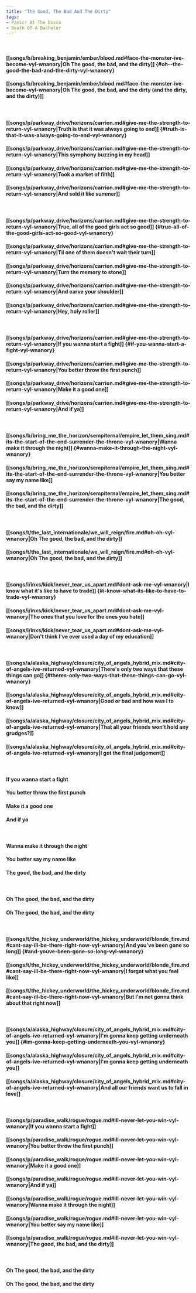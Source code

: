 ```yaml
---
title: "The Good, The Bad And The Dirty"
tags:
- Panic! At The Disco
- Death Of A Bachelor
---
```

&nbsp;
#### [[songs/b/breaking_benjamin/ember/blood.md#face-the-monster-ive-become-vyl-wnanory|Oh  The good, the bad, and the dirty]] {#oh--the-good-the-bad-and-the-dirty-vyl-wnanory}
#### [[songs/b/breaking_benjamin/ember/blood.md#face-the-monster-ive-become-vyl-wnanory|Oh  The good, the bad, and the dirty (and the dirty, and the dirty)]]
&nbsp;
#### [[songs/p/parkway_drive/horizons/carrion.md#give-me-the-strength-to-return-vyl-wnanory|Truth is that it was always going to end]] {#truth-is-that-it-was-always-going-to-end-vyl-wnanory}
#### [[songs/p/parkway_drive/horizons/carrion.md#give-me-the-strength-to-return-vyl-wnanory|This symphony buzzing in my head]]
#### [[songs/p/parkway_drive/horizons/carrion.md#give-me-the-strength-to-return-vyl-wnanory|Took a market of filth]]
#### [[songs/p/parkway_drive/horizons/carrion.md#give-me-the-strength-to-return-vyl-wnanory|And sold it like summer]]
&nbsp;
#### [[songs/p/parkway_drive/horizons/carrion.md#give-me-the-strength-to-return-vyl-wnanory|True, all of the good girls act so good]] {#true-all-of-the-good-girls-act-so-good-vyl-wnanory}
#### [[songs/p/parkway_drive/horizons/carrion.md#give-me-the-strength-to-return-vyl-wnanory|Til one of them doesn't wait their turn]]
#### [[songs/p/parkway_drive/horizons/carrion.md#give-me-the-strength-to-return-vyl-wnanory|Turn the memory to stone]]
#### [[songs/p/parkway_drive/horizons/carrion.md#give-me-the-strength-to-return-vyl-wnanory|And carve your shoulder]]
#### [[songs/p/parkway_drive/horizons/carrion.md#give-me-the-strength-to-return-vyl-wnanory|Hey, holy roller]]
&nbsp;
#### [[songs/p/parkway_drive/horizons/carrion.md#give-me-the-strength-to-return-vyl-wnanory|If you wanna start a fight]] {#if-you-wanna-start-a-fight-vyl-wnanory}
#### [[songs/p/parkway_drive/horizons/carrion.md#give-me-the-strength-to-return-vyl-wnanory|You better throw the first punch]]
#### [[songs/p/parkway_drive/horizons/carrion.md#give-me-the-strength-to-return-vyl-wnanory|Make it a good one]]
#### [[songs/p/parkway_drive/horizons/carrion.md#give-me-the-strength-to-return-vyl-wnanory|And if ya]]
&nbsp;
#### [[songs/b/bring_me_the_horizon/sempiternal/empire_let_them_sing.md#its-the-start-of-the-end-surrender-the-throne-vyl-wnanory|Wanna make it through the night]] {#wanna-make-it-through-the-night-vyl-wnanory}
#### [[songs/b/bring_me_the_horizon/sempiternal/empire_let_them_sing.md#its-the-start-of-the-end-surrender-the-throne-vyl-wnanory|You better say my name like]]
#### [[songs/b/bring_me_the_horizon/sempiternal/empire_let_them_sing.md#its-the-start-of-the-end-surrender-the-throne-vyl-wnanory|The good, the bad, and the dirty]]
&nbsp;
#### [[songs/t/the_last_internationale/we_will_reign/fire.md#oh-oh-vyl-wnanory|Oh  The good, the bad, and the dirty]]
#### [[songs/t/the_last_internationale/we_will_reign/fire.md#oh-oh-vyl-wnanory|Oh  The good, the bad, and the dirty]]
&nbsp;
#### [[songs/i/inxs/kick/never_tear_us_apart.md#dont-ask-me-vyl-wnanory|I know what it's like to have to trade]] {#i-know-what-its-like-to-have-to-trade-vyl-wnanory}
#### [[songs/i/inxs/kick/never_tear_us_apart.md#dont-ask-me-vyl-wnanory|The ones that you love for the ones you hate]]
#### [[songs/i/inxs/kick/never_tear_us_apart.md#dont-ask-me-vyl-wnanory|Don't think I've ever used a day of my education]]
&nbsp;
#### [[songs/a/alaska_highway/closure/city_of_angels_hybrid_mix.md#city-of-angels-ive-returned-vyl-wnanory|There's only two ways that these things can go]] {#theres-only-two-ways-that-these-things-can-go-vyl-wnanory}
#### [[songs/a/alaska_highway/closure/city_of_angels_hybrid_mix.md#city-of-angels-ive-returned-vyl-wnanory|Good or bad and how was I to know]]
#### [[songs/a/alaska_highway/closure/city_of_angels_hybrid_mix.md#city-of-angels-ive-returned-vyl-wnanory|That all your friends won't hold any grudges?]]
#### [[songs/a/alaska_highway/closure/city_of_angels_hybrid_mix.md#city-of-angels-ive-returned-vyl-wnanory|I got the final judgement]]
&nbsp;
#### If you wanna start a fight
#### You better throw the first punch
#### Make it a good one
#### And if ya
&nbsp;
#### Wanna make it through the night
#### You better say my name like
#### The good, the bad, and the dirty
&nbsp;
#### Oh  The good, the bad, and the dirty
#### Oh  The good, the bad, and the dirty
&nbsp;
#### [[songs/t/the_hickey_underworld/the_hickey_underworld/blonde_fire.md#cant-say-ill-be-there-right-now-vyl-wnanory|And you've been gone so long]] {#and-youve-been-gone-so-long-vyl-wnanory}
#### [[songs/t/the_hickey_underworld/the_hickey_underworld/blonde_fire.md#cant-say-ill-be-there-right-now-vyl-wnanory|I forgot what you feel like]]
#### [[songs/t/the_hickey_underworld/the_hickey_underworld/blonde_fire.md#cant-say-ill-be-there-right-now-vyl-wnanory|But I'm not gonna think about that right now]]
&nbsp;
#### [[songs/a/alaska_highway/closure/city_of_angels_hybrid_mix.md#city-of-angels-ive-returned-vyl-wnanory|I'm gonna keep getting underneath you]] {#im-gonna-keep-getting-underneath-you-vyl-wnanory}
#### [[songs/a/alaska_highway/closure/city_of_angels_hybrid_mix.md#city-of-angels-ive-returned-vyl-wnanory|I'm gonna keep getting underneath you]]
#### [[songs/a/alaska_highway/closure/city_of_angels_hybrid_mix.md#city-of-angels-ive-returned-vyl-wnanory|And all our friends want us to fall in love]]
&nbsp;
#### [[songs/p/paradise_walk/rogue/rogue.md#ill-never-let-you-win-vyl-wnanory|If you wanna start a fight]]
#### [[songs/p/paradise_walk/rogue/rogue.md#ill-never-let-you-win-vyl-wnanory|You better throw the first punch]]
#### [[songs/p/paradise_walk/rogue/rogue.md#ill-never-let-you-win-vyl-wnanory|Make it a good one]]
#### [[songs/p/paradise_walk/rogue/rogue.md#ill-never-let-you-win-vyl-wnanory|And if ya]]
#### [[songs/p/paradise_walk/rogue/rogue.md#ill-never-let-you-win-vyl-wnanory|Wanna make it through the night]]
#### [[songs/p/paradise_walk/rogue/rogue.md#ill-never-let-you-win-vyl-wnanory|You better say my name like]]
#### [[songs/p/paradise_walk/rogue/rogue.md#ill-never-let-you-win-vyl-wnanory|The good, the bad, and the dirty]]
&nbsp;
#### Oh  The good, the bad, and the dirty
#### Oh  The good, the bad, and the dirty

